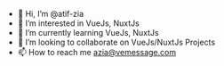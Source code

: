 - 👋 Hi, I’m @atif-zia
- 👀 I’m interested in VueJs, NuxtJs
- 🌱 I’m currently learning VueJs, NuxtJs
- 💞️ I’m looking to collaborate on VueJs/NuxtJs Projects
- 📫 How to reach me azia@vemessage.com

<!---
atif-zia/atif-zia is a ✨ special ✨ repository because its `README.md` (this file) appears on your GitHub profile.
You can click the Preview link to take a look at your changes.
--->
